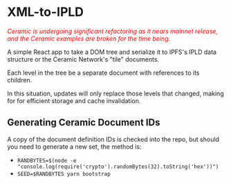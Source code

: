 # XML-to-IPLD

<span style="color: red">*Ceramic is undergoing significant refactoring as it nears mainnet release, and the Ceramic examples are broken for the time being.*</span>

A simple React app to take a DOM tree and serialize it to IPFS's IPLD data structure or the Ceramic Network's "tile" documents.

Each level in the tree be a separate document with references to its children.

In this situation, updates will only replace those levels that changed, making for for efficient storage and cache invalidation.

## Generating Ceramic Document IDs

A copy of the document definition IDs is checked into the repo, but should you need to generate a new set, the method is:

* `RANDBYTES=$(node -e "console.log(require('crypto').randomBytes(32).toString('hex'))")`
* `SEED=$RANDBYTES yarn bootstrap`